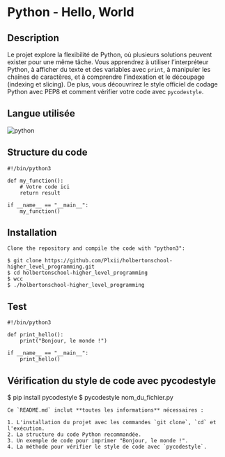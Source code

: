 # Python - Hello, World

## Description

Le projet explore la flexibilité de Python, où plusieurs solutions peuvent exister pour une même tâche. Vous apprendrez à utiliser l’interpréteur Python, à afficher du texte et des variables avec `print`, à manipuler les chaînes de caractères, et à comprendre l’indexation et le découpage (indexing et slicing). De plus, vous découvrirez le style officiel de codage Python avec PEP8 et comment vérifier votre code avec `pycodestyle`.

## Langue utilisée

![python](https://img.shields.io/badge/language-python-blue)

## Structure du code

```
#!/bin/python3

def my_function():
    # Votre code ici
    return result

if __name__ == "__main__":
    my_function()
```
## Installation

```
Clone the repository and compile the code with "python3":

$ git clone https://github.com/Plxii/holbertonschool-higher_level_programming.git
$ cd holbertonschool-higher_level_programming
$ wcc
$ ./holbertonschool-higher_level_programming
```
## Test

```
#!/bin/python3

def print_hello():
    print("Bonjour, le monde !")

if __name__ == "__main__":
    print_hello()
```
## Vérification du style de code avec pycodestyle

$ pip install pycodestyle
$ pycodestyle nom_du_fichier.py

```
Ce `README.md` inclut **toutes les informations** nécessaires :

1. L'installation du projet avec les commandes `git clone`, `cd` et l'exécution.
2. La structure du code Python recommandée.
3. Un exemple de code pour imprimer "Bonjour, le monde !".
4. La méthode pour vérifier le style de code avec `pycodestyle`.

```
